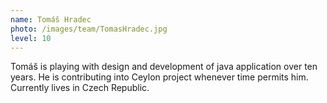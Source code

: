 ```yaml
---
name: Tomáš Hradec
photo: /images/team/TomasHradec.jpg
level: 10
---
```

Tomáš is playing with design and development of java application over ten years.
He is contributing into Ceylon project whenever time permits him.
Currently lives in Czech Republic.

